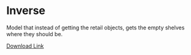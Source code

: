 # Inverse

Model that instead of getting the retail objects, gets the empty shelves where they should be.

[Download Link](https://drive.google.com/drive/folders/1ijsV8MYNFnP8mauivFEEQ4h2IwJ3HHT7?usp=sharing)